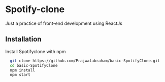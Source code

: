 
# Spotify-clone

Just a practice of front-end development using ReactJs




## Installation

Install Spotifyclone with npm

```bash
  git clone https://github.com/Prajwalabraham/basic-SpotifyClone.git
  cd basic-SpotifyClone
  npm install
  npm start
```
    
